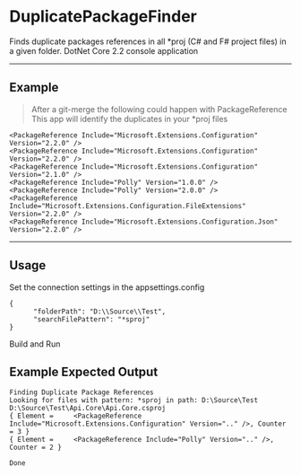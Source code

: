 # DuplicatePackageFinder
Finds duplicate packages references in all *proj (C# and F# project files) in a given folder.
DotNet Core 2.2 console application


----
## Example

> After a git-merge the following could happen with PackageReference
> This app will identify the duplicates in your *proj files

    <PackageReference Include="Microsoft.Extensions.Configuration" Version="2.2.0" />
	<PackageReference Include="Microsoft.Extensions.Configuration" Version="2.2.0" />
	<PackageReference Include="Microsoft.Extensions.Configuration" Version="2.1.0" />
	<PackageReference Include="Polly" Version="1.0.0" />
	<PackageReference Include="Polly" Version="2.0.0" />
    <PackageReference Include="Microsoft.Extensions.Configuration.FileExtensions" Version="2.2.0" />
    <PackageReference Include="Microsoft.Extensions.Configuration.Json" Version="2.2.0" />


----
## Usage

Set the connection settings in the appsettings.config

    {
		  "folderPath": "D:\\Source\\Test",
		  "searchFilePattern": "*sproj"
	}

Build and Run

## Example Expected Output

    Finding Duplicate Package References
	Looking for files with pattern: *sproj in path: D:\Source\Test
	D:\Source\Test\Api.Core\Api.Core.csproj
	{ Element =     <PackageReference Include="Microsoft.Extensions.Configuration" Version=".." />, Counter = 3 }
	{ Element =     <PackageReference Include="Polly" Version=".." />, Counter = 2 }

	Done


